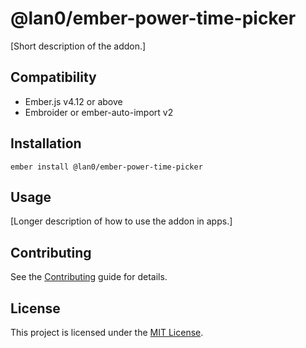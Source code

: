 # @lan0/ember-power-time-picker

[Short description of the addon.]

## Compatibility

- Ember.js v4.12 or above
- Embroider or ember-auto-import v2

## Installation

```
ember install @lan0/ember-power-time-picker
```

## Usage

[Longer description of how to use the addon in apps.]

## Contributing

See the [Contributing](CONTRIBUTING.md) guide for details.

## License

This project is licensed under the [MIT License](LICENSE.md).
